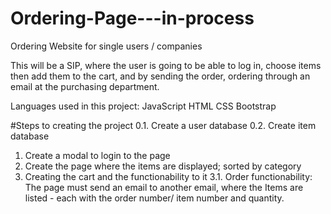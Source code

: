 # Ordering-Page---in-process

Ordering Website for single users / companies

This will be a SIP, where the user is going to be able to log in, choose items then add them to the cart, and by sending the order, ordering through an email at the purchasing department.

Languages used in this project:
  JavaScript
  HTML
  CSS
    Bootstrap
  
#Steps to creating the project
  0.1. Create a user database
  0.2. Create item database
  1. Create a modal to login to the page
  2. Create the page where the items are displayed; sorted by category
  3. Creating the cart and the functionability to it
  3.1. Order functionability: The page must send an email to another email, where the Items are listed - each with the order number/ item number and quantity.
